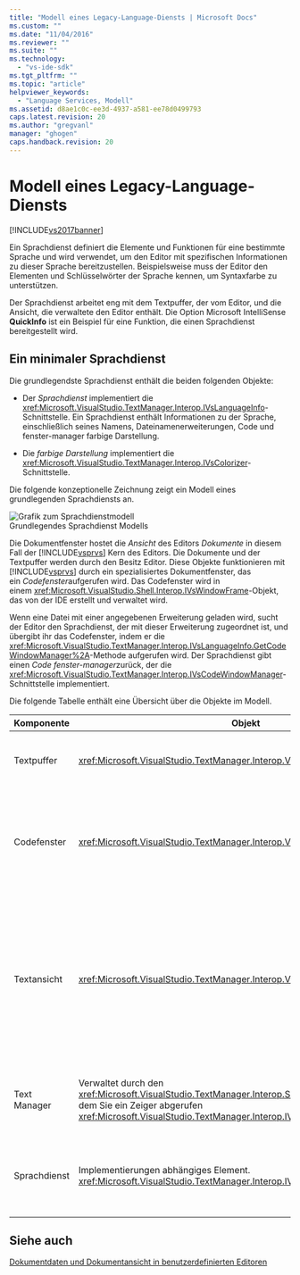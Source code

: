 ```yaml
---
title: "Modell eines Legacy-Language-Diensts | Microsoft Docs"
ms.custom: ""
ms.date: "11/04/2016"
ms.reviewer: ""
ms.suite: ""
ms.technology: 
  - "vs-ide-sdk"
ms.tgt_pltfrm: ""
ms.topic: "article"
helpviewer_keywords: 
  - "Language Services, Modell"
ms.assetid: d8ae1c0c-ee3d-4937-a581-ee78d0499793
caps.latest.revision: 20
ms.author: "gregvanl"
manager: "ghogen"
caps.handback.revision: 20
---
```

# Modell eines Legacy-Language-Diensts
[!INCLUDE[vs2017banner](../../code-quality/includes/vs2017banner.md)]

Ein Sprachdienst definiert die Elemente und Funktionen für eine bestimmte Sprache und wird verwendet, um den Editor mit spezifischen Informationen zu dieser Sprache bereitzustellen.  Beispielsweise muss der Editor den Elementen und Schlüsselwörter der Sprache kennen, um Syntaxfarbe zu unterstützen.  
  
 Der Sprachdienst arbeitet eng mit dem Textpuffer, der vom Editor, und die Ansicht, die verwaltete den Editor enthält.  Die Option Microsoft IntelliSense **QuickInfo** ist ein Beispiel für eine Funktion, die einen Sprachdienst bereitgestellt wird.  
  
## Ein minimaler Sprachdienst  
 Die grundlegendste Sprachdienst enthält die beiden folgenden Objekte:  
  
-   Der *Sprachdienst* implementiert die <xref:Microsoft.VisualStudio.TextManager.Interop.IVsLanguageInfo>\-Schnittstelle.  Ein Sprachdienst enthält Informationen zu der Sprache, einschließlich seines Namens, Dateinamenerweiterungen, Code und fenster\-manager farbige Darstellung.  
  
-   Die *farbige Darstellung* implementiert die <xref:Microsoft.VisualStudio.TextManager.Interop.IVsColorizer>\-Schnittstelle.  
  
 Die folgende konzeptionelle Zeichnung zeigt ein Modell eines grundlegenden Sprachdiensts an.  
  
 ![Grafik zum Sprachdienstmodell](~/extensibility/media/vslanguageservicemodel.gif "vsLanguageServiceModel")  
Grundlegendes Sprachdienst Modells  
  
 Die Dokumentfenster hostet die *Ansicht* des Editors *Dokumente* in diesem Fall der [!INCLUDE[vsprvs](../../code-quality/includes/vsprvs_md.md)] Kern des Editors.  Die Dokumente und der Textpuffer werden durch den Besitz Editor.  Diese Objekte funktionieren mit [!INCLUDE[vsprvs](../../code-quality/includes/vsprvs_md.md)] durch ein spezialisiertes Dokumentfenster, das ein *Codefenster*aufgerufen wird.  Das Codefenster wird in einem <xref:Microsoft.VisualStudio.Shell.Interop.IVsWindowFrame>\-Objekt, das von der IDE erstellt und verwaltet wird.  
  
 Wenn eine Datei mit einer angegebenen Erweiterung geladen wird, sucht der Editor den Sprachdienst, der mit dieser Erweiterung zugeordnet ist, und übergibt ihr das Codefenster, indem er die <xref:Microsoft.VisualStudio.TextManager.Interop.IVsLanguageInfo.GetCodeWindowManager%2A>\-Methode aufgerufen wird.  Der Sprachdienst gibt einen *Code fenster\-manager*zurück, der die <xref:Microsoft.VisualStudio.TextManager.Interop.IVsCodeWindowManager>\-Schnittstelle implementiert.  
  
 Die folgende Tabelle enthält eine Übersicht über die Objekte im Modell.  
  
|Komponente|Objekt|Funktion|  
|----------------|------------|--------------|  
|Textpuffer|<xref:Microsoft.VisualStudio.TextManager.Interop.VsTextBuffer>|Ein Unicode\-Lese\-\/Schreibzugriff\-Textstream.  Es ist möglich, Text für andere Codierungen verwendet werden soll.|  
|Codefenster|<xref:Microsoft.VisualStudio.TextManager.Interop.VsCodeWindow>|Ein Dokumentfenster mit einem oder mehreren Textansichten enthält.  Wenn der Modus [!INCLUDE[vsprvs](../../code-quality/includes/vsprvs_md.md)] MDI \(Multiple Document Interface\) ist, wird das Codefenster ein untergeordnetes MDI\-Element.|  
|Textansicht|<xref:Microsoft.VisualStudio.TextManager.Interop.VsTextView>|Ein Fenster, in dem der Benutzer navigiert und Text anzeigen können, indem die Tastatur als auch die Maus verwenden.  Eine Textansicht als Editor für den Benutzer angezeigt wird.  Sie können Textansichten in gewöhnlichen Editorfenster, in das Fenster Ausgabe und das Direktfenster verwenden.  Außerdem können Sie einem oder mehreren Textansichten in einem Fenster Code konfigurieren.|  
|Text Manager|Verwaltet durch den <xref:Microsoft.VisualStudio.TextManager.Interop.SVsTextManager> Dienst, aus dem Sie ein Zeiger abgerufen <xref:Microsoft.VisualStudio.TextManager.Interop.IVsTextManager>|Eine Komponente, die die allgemeine Informationen beibehält, die von allen Komponenten gemeinsam genutzt werden, die zuvor beschrieben werden.|  
|Sprachdienst|Implementierungen abhängiges Element. <xref:Microsoft.VisualStudio.TextManager.Interop.IVsLanguageInfo>implementiert|Ein Objekt, das den Editor mit sprachspezifischer Informationen wie Anweisungsvervollständigung und erhält, Syntax\-Hervorhebung stützen Übereinstimmungen ab.|  
  
## Siehe auch  
 [Dokumentdaten und Dokumentansicht in benutzerdefinierten Editoren](../../extensibility/document-data-and-document-view-in-custom-editors.md)